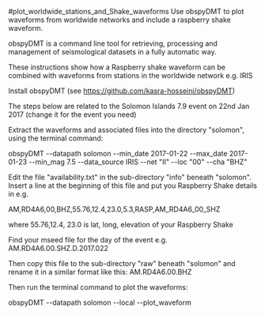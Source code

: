 #plot_worldwide_stations_and_Shake_waveforms
Use obspyDMT to plot waveforms from worldwide networks and include a raspberry shake waveform.

obspyDMT is a command line tool for retrieving, processing and management of seismological 
datasets in a fully automatic way.

These instructions show how a Raspberry shake waveform can be combined with waveforms from
stations in the worldwide network e.g. IRIS

Install obspyDMT (see https://github.com/kasra-hosseini/obspyDMT)

The steps below are related to the Solomon Islands 7.9 event on 22nd Jan 2017 (change it
for the event you need)

Extract the waveforms and associated files into the directory "solomon", using the terminal 
command:

obspyDMT --datapath solomon --min_date 2017-01-22 --max_date 2017-01-23 --min_mag 7.5 
--data_source IRIS --net "II" --loc "00" --cha "BHZ"

Edit the file "availability.txt" in the sub-directory "info" beneath "solomon".
Insert a line at the beginning of this file and put you Raspberry Shake details in e.g.

AM,RD4A6,00,BHZ,55.76,12.4,23.0,5.3,RASP,AM_RD4A6_00_SHZ

where 55.76,12.4, 23.0 is lat, long, elevation of your Raspberry Shake

Find your mseed file for the day of the event e.g. AM.RD4A6.00.SHZ.D.2017.022

Then copy this file to the sub-directory "raw" beneath "solomon" and rename it in a 
similar format like this: AM.RD4A6.00.BHZ

Then run the terminal command to plot the waveforms:

obspyDMT --datapath solomon --local --plot_waveform

